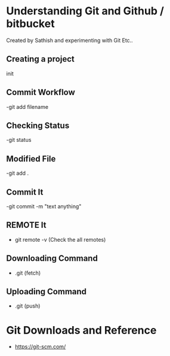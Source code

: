 # Understanding Git and Github / bitbucket
Created by Sathish and experimenting with Git Etc..

## Creating a project
init

## Commit Workflow

-git add filename

## Checking Status

-git status

## Modified File

-git add .

## Commit It

-git commit -m "text anything"

## REMOTE It

- git remote -v (Check the all remotes)

## Downloading Command

- .git (fetch)

## Uploading Command

- .git (push)

# Git Downloads and Reference
- https://git-scm.com/